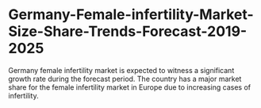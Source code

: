 # Germany-Female-infertility-Market-Size-Share-Trends-Forecast-2019-2025
Germany female infertility market is expected to witness a significant growth rate during the forecast period. The country has a major market share for the female infertility market in Europe due to increasing cases of infertility.

